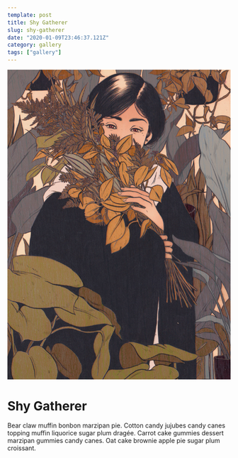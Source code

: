 ```yaml
---
template: post
title: Shy Gatherer
slug: shy-gatherer
date: "2020-01-09T23:46:37.121Z"
category: gallery
tags: ["gallery"]
---
```


![](./shygatherer.jpg)

# Shy Gatherer


Bear claw muffin bonbon marzipan pie. Cotton candy jujubes candy canes topping muffin liquorice sugar plum dragée. Carrot cake gummies dessert marzipan gummies candy canes. Oat cake brownie apple pie sugar plum croissant.




